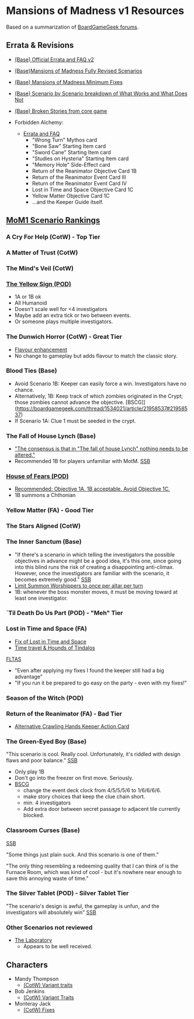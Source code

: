 # Mansions of Madness v1 Resources 

Based on a summarization of [BoardGameGeek forums](https://boardgamegeek.com/boardgame/83330/mansions-madness).

## Errata & Revisions

* [(Base) Official Errata and FAQ v2](https://images-cdn.fantasyflightgames.com/ffg_content/mansions-of-madness/support/mansions-faq-v-2.pdf)
* [(Base)Mansions of Madness Fully Revised Scenarios](https://boardgamegeek.com/filepage/74620/mansions-madness-fully-revised-scenarios)
* [(Base) Mansions of Madness Minimum Fixes](https://boardgamegeek.com/filepage/92877/mansions-base-scenarios-minimum-fixes)
* [(Base) Scenario by Scenario breakdown of What Works and What Does Not](https://boardgamegeek.com/thread/728690/scenario-scenario-breakdown-what-works-and-what-do)
* [(Base) Broken Stories from core game](https://boardgamegeek.com/thread/1534021/article/21958537#21958537)

* Forbidden Alchemy:
  * [Errata and FAQ](https://images-cdn.fantasyflightgames.com/ffg_content/mansions-of-madness/support/MAD_ForbiddenAlchemy_FAQ.pdf)
    * "Wrong Turn" Mythos card
    * "Bone Saw" Starting Item card
    * "Sword Cane" Starting Item card
    * "Studies on Hysteria" Starting Item card
    * "Memory Hole" Side-Effect card
    * Return of the Reanimator Objective Card 1B
    * Return of the Reanimator Event Card III
    * Return of the Reanimator Event Card IV
    * Lost in Time and Space Objective Card 1C
    * Yellow Matter Objective Card 1C
    * ...and the Keeper Guide itself.

## [MoM1 Scenario Rankings](https://boardgamegeek.com/thread/1011292/best-pod-best-classic-style-scenario-play-it)


### A Cry For Help (CotW) - Top Tier


### A Matter of Trust (CotW)


### The Mind's Veil (CotW)


### [The Yellow Sign (POD)](https://boardgamegeek.com/thread/1011292/best-pod-best-classic-style-scenario-play-it)

* 1A or 1B ok
* All Humanoid
* Doesn't scale well for <4 investigators
* Maybe add an extra tick or two between events.
* Or someone plays multiple investigators.


### The Dunwich Horror (CotW) - Great Tier
* [Flavour enhancement](https://boardgamegeek.com/filepage/92588/dunwich-horror-story-fix)
* No change to gameplay but adds flavour to match the classic story.


### Blood Ties (Base)

* Avoid Scenario 1B: Keeper can easily force a win. Investigators have no chance.
* Alternatively, 1B: Keep track of which zombies originated in the Crypt; those zombies cannot advance the objective. [BSCG]](https://boardgamegeek.com/thread/1534021/article/21958537#21958537)
* If Scenario 1A: Clue 1 must be seeded in the crypt. 


### The Fall of House Lynch (Base)

* ["The consensus is that in "The fall of house Lynch" nothing needs to be altered."](https://boardgamegeek.com/thread/1554128/article/22294023#22294023)
* Recommended 1B for players unfamiliar with MotM. [SSB](https://boardgamegeek.com/thread/728690/scenario-scenario-breakdown-what-works-and-what-do)

### [House of Fears (POD)](https://boardgamegeek.com/boardgameexpansion/124640/mansions-madness-house-fears)

* [Recommended: Objective 1A. 1B acceptable. Avoid Objective 1C.](https://boardgamegeek.com/thread/805421/dont-play-objective-1c)
* 1B summons a Chthonian

### Yellow Matter (FA) - Good Tier


### The Stars Aligned (CotW)


### The Inner Sanctum (Base)

* "If there's a scenario in which telling the investigators the possible objectives in advance might be a good idea, it's this one, since going into this blind runs the risk of creating a disappointing anti-climax. However, once the investigators are familiar with the scenario, it becomes extremely good." [SSB](https://boardgamegeek.com/thread/728690/scenario-scenario-breakdown-what-works-and-what-do)
* [Limit Summon Worshippers to once per altar per turn](https://boardgamegeek.com/thread/1534021/article/21958537#21958537)
* 1B: whenever the boss monster moves, it must be moving toward at least one investigator.


### `Til Death Do Us Part (POD) - "Meh" Tier


### Lost in Time and Space (FA)

* [Fix of Lost in Time and Space](https://boardgamegeek.com/filepage/78468/fix-lost-time-and-space)
* [Time travel & Hounds of Tindalos](https://boardgamegeek.com/thread/1608264/can-someone-summarise-criticism-time-travel-and-ho)

[FLTAS](https://boardgamegeek.com/filepage/78468/fix-lost-time-and-space)
* "Even after applying my fixes I found the keeper still had a big advantage"
* "If you run it be prepared to go easy on the party - even with my fixes!"


### Season of the Witch (POD)


### Return of the Reanimator (FA) - Bad Tier

* [Alternative Crawling Hands Keeper Action Card](https://boardgamegeek.com/filepage/118711/alternative-crawling-hands-keeper-action-card)


### The Green-Eyed Boy (Base) 

"This scenario is cool. Really cool. Unfortunately, it's riddled with design flaws and poor balance." [SSB](https://boardgamegeek.com/thread/728690/scenario-scenario-breakdown-what-works-and-what-do)

* Only play 1B
* Don't go into the freezer on first move. Seriously.
* [BSCG](https://boardgamegeek.com/thread/1534021/article/21958537#21958537)
  * change the event deck clock from 4/5/5/5/6 to 1/6/6/6/6.
  * make story choices that keep the clue chain short.
  * min. 4 investigators
  * Add extra door between secret passage to adjacent tile currently blocked.

### Classroom Curses (Base)

[SSB](https://boardgamegeek.com/thread/728690/scenario-scenario-breakdown-what-works-and-what-do)

"Some things just plain suck. And this scenario is one of them."

"The only thing resembling a redeeming quality that I can think of is the Furnace Room, which was kind of cool - but it's nowhere near enough to save this annoying waste of time."

### The Silver Tablet (POD) - Silver Tablet Tier

"The scenario's design is awful, the gameplay is unfun, and the investigators will absolutely win" [SSB](https://boardgamegeek.com/thread/728690/scenario-scenario-breakdown-what-works-and-what-do)

### Other Scenarios not reviewed

* [The Laboratory](https://boardgamegeek.com/boardgameexpansion/150915/mansions-madness-laboratory)
  * Appears to be well received.

## Characters

* Mandy Thompson
  * [(CotW) Variant traits](https://boardgamegeek.com/thread/985848/character-trait-variant-mandy-thompson)
* Bob Jenkins
  * [(CotW) Variant Traits](https://boardgamegeek.com/thread/984545/character-trait-variant-bob-jenkins)
* Monteray Jack
  * [(CotW) Fixes](https://boardgamegeek.com/thread/983506/character-fixes-monteray-jack)